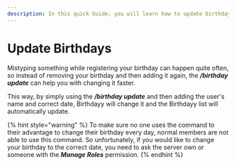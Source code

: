 ```yaml
---
description: In this quick Guide, you will learn how to update birthdays.
---
```


# Update Birthdays

Mistyping something while registering your birthday can happen quite often, so instead of removing your birthday and then adding it again, the _**/birthday update**_ can help you with changing it faster.

This way, by simply using the _**/birthday update**_ and then adding the user's name and correct date, Birthdayy will change it and the Birthdayy list will automatically update.

{% hint style="warning" %}
To make sure no one uses the command to their advantage to change their birthday every day, normal members are not able to use this command. So unfortunately, if you would like to change your birthday to the correct date, you need to ask the server own or someone with the _**Manage Roles**_ permission.
{% endhint %}
